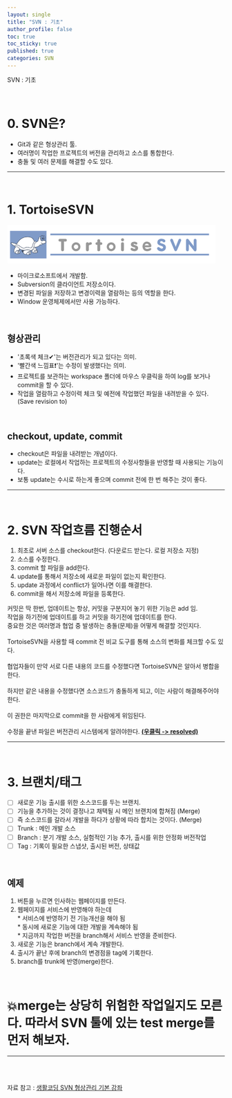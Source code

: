 ```yaml
---
layout: single
title: "SVN : 기초"
author_profile: false
toc: true
toc_sticky: true
published: true
categories: SVN
---
```

SVN : 기초

<br>

# 0. SVN은?
* Git과 같은 형상관리 툴.
* 여러명이 작업한 프로젝트의 버전을 관리하고 소스를 통합한다.
* 충돌 및 여러 문제를 해결할 수도 있다.
<hr>
<br>

# 1. TortoiseSVN
![SVN툴 이미지](/assets/images/SVN/TortoiseSVN.png)
* 마이크로소프트에서 개발함.
* Subversion의 클라이언트 저장소이다.
* 변경된 파일을 저장하고 변경이력을 열람하는 등의 역할을 한다.
* Window 운영체제에서만 사용 가능하다.

<br>

## 형상관리
* '초록색 체크✔'는 버전관리가 되고 있다는 의미.
* '빨간색 느낌표❗'는 수정이 발생했다는 의미.
* 프로젝트를 보관하는 workspace 폴더에 마우스 우클릭을 하여 log를 보거나 commit을 할 수 있다.
* 작업을 열람하고 수정이력 체크 및 예전에 작업했던 파일을 내려받을 수 있다. (Save revision to)

<br>

## checkout, update, commit
* checkout은 파일을 내려받는 개념이다.
* update는 로컬에서 작업하는 프로젝트의 수정사항들을 반영할 때 사용되는 기능이다.
* 보통 update는 수시로 하는게 좋으며 commit 전에 한 번 해주는 것이 좋다.

<hr>
<br>

# 2. SVN 작업흐름 진행순서
1. 최초로 서버 소스를 checkout한다. (다운로드 받는다. 로컬 저장소 지정)
2. 소스를 수정한다.
3. commit 할 파일을 add한다.
4. update를 통해서 저장소에 새로운 파일이 없는지 확인한다.
5. update 과정에서 conflict가 일어나면 이를 해결한다.
6. commit을 해서 저장소에 파일을 등록한다.
<div class="notice--info">
커밋은 딱 한번, 업데이트는 항상, 커밋을 구분지어 놓기 위한 기능은 add 임.<br>
작업을 하기전에 업데이트를 하고 커밋을 하기전에 업데이트를 한다.
</div>

<div class="notice--danger">
중요한 것은 여러명과 협업 중 발생하는 충돌(문제)을 어떻게 해결할 것인지다.<br><br>
TortoiseSVN을 사용할 때 commit 전 비교 도구를 통해 소스의 변화를 체크할 수도 있다.
<br><br>
협업자들이 만약 서로 다른 내용의 코드를 수정했다면 TortoiseSVN은 알아서 병합을 한다.<br><br>
하지만 같은 내용을 수정했다면 소스코드가 충돌하게 되고, 이는 사람이 해결해주어야 한다.<br><br>
이 권한은 마지막으로 commit을 한 사람에게 위임된다.<br><br>
수정을 끝낸 파일은 버전관리 시스템에게 알려야한다. <b><u>(우클릭 -> resolved)</u></b>
</div>

<hr>
<br>

# 3. 브랜치/태그
- [ ] 새로운 기능 출시를 위한 소스코드를 두는 브랜치.
- [ ] 기능을 추가하는 것이 결정나고 채택될 시 메인 브랜치에 합쳐짐 (Merge)
- [ ] 즉 소스코드를 갈라서 개발을 하다가 상황에 따라 합치는 것이다. (Merge)
- [ ] Trunk : 메인 개발 소스
- [ ] Branch : 분기 개발 소스, 실험적인 기능 추가, 출시를 위한 안정화 버전작업
- [ ] Tag : 기록이 필요한 스냅샷, 출시된 버전, 상태값

<br>

## 예제
1. 버튼을 누르면 인사하는 웹페이지를 만든다.
2. 웹페이지를 서비스에 반영해야 하는데
	<br>* 서비스에 반영하기 전 기능개선을 해야 됨
	<br>* 동시에 새로운 기능에 대한 개발을 계속해야 됨
  <br>* 지금까지 작업한 버전을 branch해서 서비스 반영을 준비한다.
4. 새로운 기능은 branch에서 계속 개발한다.
5. 출시가 끝난 후에 branch의 변경점을 tag에 기록한다.
6. branch를 trunk에 반영(merge)한다.

<br>

<h1>💥merge는 상당히 위험한 작업일지도 모른다. 따라서 SVN 툴에 있는 test merge를 먼저 해보자.</h1>
<hr>

<br><br>

<div class="notice--warning">
자료 참고 : <a href="https://opentutorials.org/course/305/1962" target="_blank">생활코딩 SVN 형상관리 기본 강좌</a>
</div>